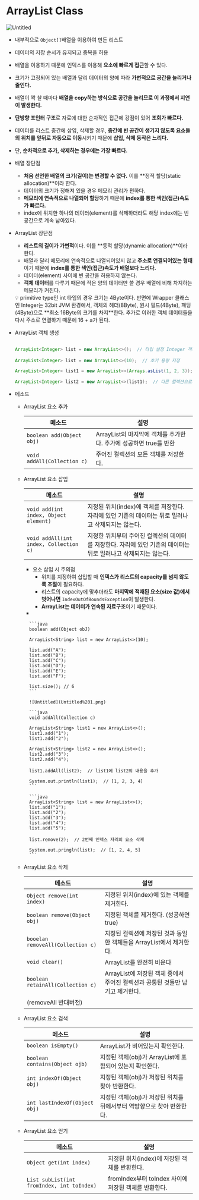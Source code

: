 # ArrayList Class

![Untitled](Untitled.png)

- 내부적으로 `Object[]`배열을 이용하여 만든 리스트
- 데이터의 저장 순서가 유지되고 중복을 허용
- 배열을 이용하기 때문에 인덱스를 이용해 **요소에 빠르게 접근**할 수 있다.
- 크기가 고정되어 있는 배열과 달리 데이터의 양에 따라 **가변적으로 공간을 늘리거나 줄인다.**
- 배열이 꽉 찰 때마다 **배열을 copy하는 방식으로 공간을 늘리므로 이 과정에서 지연이 발생한다.**
- **단방향 포인터 구조**로 자료에 대한 순차적인 접근에 강점이 있어 **조회가 빠르다.**
- 데이터를 리스트 중간에 삽입, 삭제할 경우, **중간에 빈 공간이 생기지 않도록 요소들의 위치를 앞뒤로 자동으로 이동**시키기 때문에 **삽입, 삭제 동작은 느리다.**
- 단, **순차적으로 추가, 삭제하는 경우에는 가장 빠르다.**

- 배열 장단점
    - **처음 선언한 배열의 크기(길이)는 변경할 수 없다.** 이를 **정적 할당(static allocation)**이라 한다.
    - 데이터의 크기가 정해져 있을 경우 메모리 관리가 편하다.
    - **메모리에 연속적으로 나열되어 할당**하기 때문에 **index를 통한 색인(접근)속도가 빠르다.**
    - index에 위치한 하나의 데이터(element)를 삭제하더라도 해당 index에는 빈 공간으로 계속 남아있다.

- ArrayList 장단점
    - **리스트의 길이가 가변적**이다. 이를 **동적 할당(dynamic allocation)**이라 한다.
    - 배열과 달리 메모리에 연속적으로 나열되어있지 않고 **주소로 연결되어있는 형태**이기 때문에 **index를 통한 색인(접근)속도가 배열보다 느리다.**
    - 데이터(element) 사이에 빈 공간을 허용하지 않는다.
    - **객체 데이터**를 다루기 때문에 적은 양의 데이터만 쓸 경우 배열에 비해 차지하는 메모리가 커진다.
    
    <aside>
    💡 primitive type인 int 타입의 경우 크기는 4Byte이다.
    반면에 Wrapper 클래스인 Integer는 32bit JVM 환경에서, 객체의 헤더(8Byte), 원시 필드(4Byte), 패딩(4Byte)으로 **최소 16Byte의 크기를 차지**한다. 추가로 이러한 객체 데이터들을 다시 주소로 연결하기 때문에 16 + a가 된다.
    
    </aside>
    
- ArrayList 객체 생성
    
    ```java
    	
    ArrayList<Integer> list = new ArrayList<>();  // 타입 설정 Integer 객체만 가능
     
    ArrayList<Integer> list = new ArrayList<>(10);  // 초기 용량 지정
    
    ArrayList<Integer> list1 = new ArrayList<>(Arrays.asList(1, 2, 3));  // 배열을 넣어 생성
    
    ArrayList<Integer> list2 = new ArrayList<>(list1);  // 다른 컬렉션으로부터 그대로 요소를 받아와 생성 (ArrayList를 인자로 받는 API를 사용하기 위해서 Collection 타입 변환이 필요할 때 많이 사용)
    ```
    
- 메소드
    - ArrayList 요소 추가
        
        
        | **메소드** | **설명** |
        | --- | --- |
        | `boolean add(Object obj)` | ArrayList의 마지막에 객체를 추가한다. 추가에 성공하면 true를 반환 |
        | `void addAll(Collection c)` | 주어진 컬렉션의 모든 객체를 저장한다. |
    - ArrayList 요소 삽입
        
        
        | **메소드** | **설명** |
        | --- | --- |
        | `void add(int index, Object element)` | 지정된 위치(index)에 객체를 저장한다. 자리에 있던 기존의 데이터는 뒤로 밀려나고 삭제되지는 않는다. |
        | `void addAll(int index, Collection c)` | 지정한 위치부터 주어진 컬렉션의 데이터를 저장한다. 자리에 있던 기존의 데이터는 뒤로 밀려나고 삭제되지는 않는다. |
        - 요소 삽입 시 주의점
            - 위치를 지정하여 삽입할 때 **인덱스가 리스트의 capacity를 넘지 않도록 조절**이 필요하다.
            - 리스트의 capacity에 맞추더라도 **마지막에 적재된 요소(size 값)에서 벗어나면** `IndexOutOfBoundsException`이 발생한다.
            - **ArrayList는 데이터가 연속된 자료구조**이기 때문이다.
        - 
            
            ```java
            boolean add(Object obJ)
            
            ArrayList<String> list = new ArrayList<>(10);
            
            list.add("A");
            list.add("B");
            list.add("C");
            list.add("D");
            list.add("E");
            list.add("F");
            
            list.size(); // 6
            ```
            
            ![Untitled](Untitled%201.png)
            
            ```java
            void addAll(Collection c)
            
            ArrayList<String> list1 = new ArrayList<>();
            list1.add("1");
            list1.add("2");
            
            ArrayList<String> list2 = new ArrayList<>();
            list2.add("3");
            list2.add("4");
            
            list1.addAll(list2);  // list1에 list2의 내용을 추가
            
            System.out.println(list1);  // [1, 2, 3, 4]
            ```
            
            ```java
            ArrayList<String> list = new ArrayList<>();
            list.add("1");
            list.add("2");
            list.add("3");
            list.add("4");
            list.add("5");
            
            list.remove(2);  // 2번째 인덱스 자리의 요소 삭제
            
            System.out.pringln(list);  // [1, 2, 4, 5]
            ```
            
    - ArrayList 요소 삭제
        
        
        | **메소드** | **설명** |
        | --- | --- |
        | `Object remove(int index)` | 지정된 위치(index)에 있는 객체를 제거한다. |
        | `boolean remove(Object obj)` | 지정된 객체를 제거한다. (성공하면 true) |
        | `booelan removeAll(Collection c)` | 지정된 컬렉션에 저장된 것과 동일한 객체들을 ArrayList에서 제거한다. |
        | `void clear()` | ArrayList를 완전히 비운다 |
        | `boolean retainAll(Collection c)` | ArrayList에 저장된 객체 중에서 주어진 컬렉션과 공통된 것들만 남기고 제거한다.
        (removeAll 반대버전) |
    - ArrayList 요소 검색
        
        
        | **메소드** | **설명** |
        | --- | --- |
        | `boolean isEmpty()` | ArrayList가 비어있는지 확인한다. |
        | `boolean contains(Object ojb)` | 지정된 객체(obj)가 ArrayList에 포함되어 있는지 확인한다. |
        | `int indexOf(Object obj)` | 지정된 객체(obj)가 저장된 위치를 찾아 반환한다. |
        | `int lastIndexOf(Object obj)` | 지정된 객체(obj)가 저장된 위치를 뒤에서부터 역방향으로 찾아 반환한다. |
    - ArrayList 요소 얻기
        
        
        | **메소드** | **설명** |
        | --- | --- |
        | `Object get(int index)` | 지정된 위치(index)에 저장된 객체를 반환한다. |
        | `List subList(int fromIndex, int toIndex)` | fromIndex부터 toIndex 사이에 저장된 객체를 반환한다. |